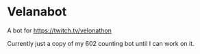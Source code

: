 # Velanabot

A bot for https://twitch.tv/velonathon

Currently just a copy of my 602 counting bot until I can work on it.


